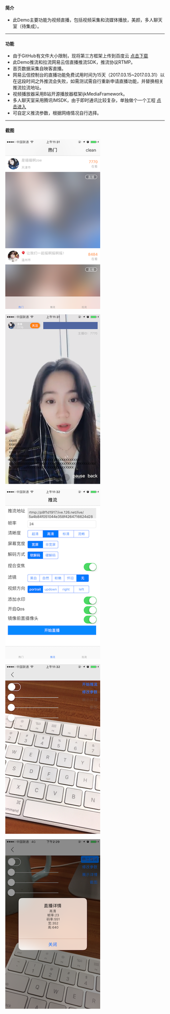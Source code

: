 #### 简介

- 此Demo主要功能为视频直播，包括视频采集和流媒体播放，美颜，多人聊天室（待集成）。

------------

#### 功能
- 由于GitHub有文件大小限制，现将第三方框架上传到百度云 [点击下载](https://pan.baidu.com/s/1o8uKH7c)
- 此Demo推流和拉流网易云信直播推流SDK，推流协议RTMP。
- 首页数据采集自映客直播。
- 网易云信控制台的直播功能免费试用时间为15天（2017.03.15~2017.03.31）以在这段时间之外推流会失败，如需测试需自行重新申请直播功能，并替换相关推流拉流地址。
- 视频播放器采用B站开源播放器框架ijkMediaFramework。
- 多人聊天室采用腾讯IMSDK，由于即时通讯比较复杂，单独做个一个工程 [点击进入](https://github.com/gongsunqingyang/IMTest)
- 可自定义推流参数，根据网络情况自行选择。

----------------

#### 截图
![enter image description here](https://github.com/gongsunqingyang/MYLiveTest/blob/master/ScreenShot/IMG_0014.PNG)

![enter image description here](https://github.com/gongsunqingyang/MYLiveTest/blob/master/ScreenShot/IMG_0015.PNG)

![enter image description here](https://github.com/gongsunqingyang/MYLiveTest/blob/master/ScreenShot/IMG_0016.PNG)

![enter image description here](https://github.com/gongsunqingyang/MYLiveTest/blob/master/ScreenShot/IMG_0017.PNG)

![enter image description here](https://github.com/gongsunqingyang/MYLiveTest/blob/master/ScreenShot/IMG_0018.PNG)
